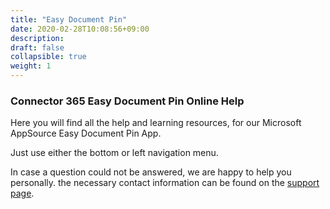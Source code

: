 ```yaml
---
title: "Easy Document Pin"
date: 2020-02-28T10:08:56+09:00
description: 
draft: false
collapsible: true
weight: 1
---
```

### Connector 365 Easy Document Pin Online Help

Here you will find all the help and learning resources, for our Microsoft AppSource Easy Document Pin App.

Just use either the bottom or left navigation menu.

In case a question could not be answered, we are happy to help you personally. the necessary contact information can be found on the [support page](/en-us/apps/easy-document-pin/help-support/).

